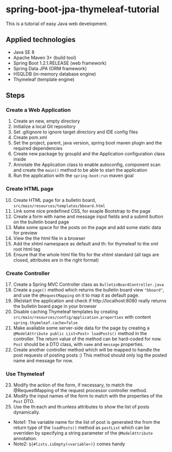 spring-boot-jpa-thymeleaf-tutorial
==================================

This is a tutorial of easy Java web development.

Applied technologies
--------------------

* Java SE 8
* Apache Maven 3+ (build tool)
* Spring Boot 1.2.1.RELEASE (web framework)
* Spring Data JPA (ORM framework)
* HSQLDB (in-memory database engine)
* Thymeleaf (template engine)

Steps
-----

### Create a Web Application
1. Create an new, empty directory
2. Initialize a local Git repository
3. Set .gitignore to ignore target directory and IDE config files
4. Create pom.xml
5. Set the project, parent, java version, spring boot maven plugin and the required dependencies
6. Create new package by groupId and the Application configuration class inside
7. Annotate the Application class to enable autoconfig, component scan and create the `main()` method to be able to start the application
8. Run the application with the `spring-boot:run` maven goal

### Create HTML page
10. Create HTML page for a bulletin board, `src/main/resources/templates/bboard.html`
11. Link some nice predefined CSS, for exaple Bootstrap to the page
12. Create a form with name and message input fields and a submit button on the bulletin board page
13. Make some space for the posts on the page and add some static data for preview
13. View the the html file in a browser
14. Add the xhtml namespace as default and th: for thymeleaf to the xml root html tag
15. Ensure that the whole html file fits for the xhtml standard (all tags are closed, attributes are in the right format)

### Create Controller
17. Create a Spring MVC Controller class as `BulletinBoardController.java`
18. Create a `page()` method which returns the bulletin board view `"bboard"`, and use the `@RequestMapping` on it to map it as default page.
19. (Re)start the application and check if http://localhost:8080 really returns the bulletin board page in your browser
20. Disable caching Thymeleaf templates by creating `src/main/resources/config/application.properties` with content `spring.thymeleaf.cache=false`
21. Make available some server-side data for the page by creating a `@ModelAttribute public List<Post> loadPosts()` method in the controller. The return value of the method can be hard-coded for now. `Post` should be a DTO class, with `name` and `message` properties.
22. Create another controller method which will be mapped to handle the post requests of posting posts :) This method should only log the posted name and message for now.

### Use Thymeleaf
23. Modify the action of the form, if necessary, to match the @RequestMapping of the request processor controller method.
24. Modify the input names of the form to match with the properties of the `Post` DTO.
25. Use the th:each and th:unless attributes to show the list of posts dynamically.
  * Note1: The variable name for the list of post is generated the from the return type of the `loadPosts()` method as `postList` which can be overriden by specifying a string parameter of the `@ModelAttribute` annotation.
  * Note2: `${#lists.isEmpty(<variable>)}` comes handy